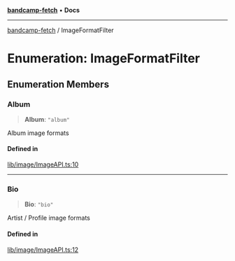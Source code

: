 [**bandcamp-fetch**](../README.md) • **Docs**

***

[bandcamp-fetch](../README.md) / ImageFormatFilter

# Enumeration: ImageFormatFilter

## Enumeration Members

### Album

> **Album**: `"album"`

Album image formats

#### Defined in

[lib/image/ImageAPI.ts:10](https://github.com/patrickkfkan/bandcamp-fetch/blob/d7908af6ae5080a27ddea05f2631b8fc5129d64d/src/lib/image/ImageAPI.ts#L10)

***

### Bio

> **Bio**: `"bio"`

Artist / Profile image formats

#### Defined in

[lib/image/ImageAPI.ts:12](https://github.com/patrickkfkan/bandcamp-fetch/blob/d7908af6ae5080a27ddea05f2631b8fc5129d64d/src/lib/image/ImageAPI.ts#L12)
